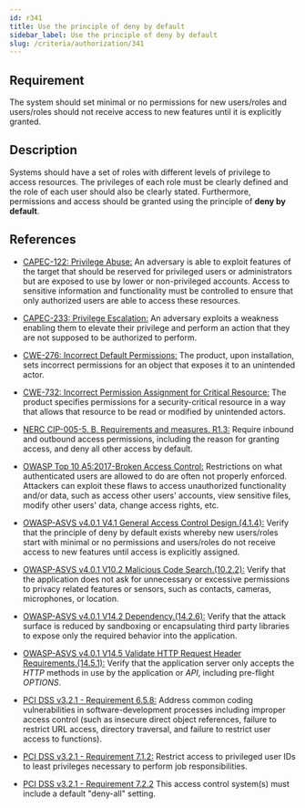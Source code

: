 ```yaml
---
id: r341
title: Use the principle of deny by default
sidebar_label: Use the principle of deny by default
slug: /criteria/authorization/341
---
```


## Requirement

The system should set minimal or no permissions for new users/roles
and users/roles should not receive access to new features until it is
explicitly granted.

## Description

Systems should have a set of roles with different levels
of privilege to access resources.
The privileges of each role must be clearly defined and the role of each user
should also be clearly stated.
Furthermore, permissions and access should be granted using the principle of
**deny by default**.

## References

- [CAPEC-122: Privilege Abuse:](http://capec.mitre.org/data/definitions/122.html)
An adversary is able to exploit features of the target that should be reserved
for privileged users or administrators but are exposed to use by lower or
non-privileged accounts.
Access to sensitive information and functionality must be controlled to ensure
that only authorized users are able to access these resources.

- [CAPEC-233: Privilege Escalation:](http://capec.mitre.org/data/definitions/233.html)
An adversary exploits a weakness enabling them to elevate their privilege and
perform an action that they are not supposed to be authorized to perform.

- [CWE-276: Incorrect Default Permissions:](https://cwe.mitre.org/data/definitions/276.html)
The product, upon installation, sets incorrect permissions for an object that
exposes it to an unintended actor.

- [CWE-732: Incorrect Permission Assignment for Critical Resource:](https://cwe.mitre.org/data/definitions/732.html)
The product specifies permissions for a security-critical resource in a way
that allows that resource to be read or modified by unintended actors.

- [NERC CIP-005-5. B. Requirements and measures. R1.3:](https://www.nerc.com/pa/Stand/Reliability%20Standards/CIP-005-5.pdf)
Require inbound and outbound access permissions,
including the reason for granting access,
and deny all other access by default.

- [OWASP Top 10 A5:2017-Broken Access Control:](https://owasp.org/www-project-top-ten/OWASP_Top_Ten_2017/Top_10-2017_A5-Broken_Access_Control)
Restrictions on what authenticated users are allowed to do are often not
properly enforced.
Attackers can exploit these flaws to access unauthorized functionality and/or
data, such as access other users' accounts, view sensitive files,
modify other users' data, change access rights, etc.

- [OWASP-ASVS v4.0.1 V4.1 General Access Control Design.(4.1.4):](https://owasp.org/www-project-application-security-verification-standard/)
Verify that the principle of deny by default exists whereby new users/roles
start with minimal or no permissions and users/roles do not receive access to
new features until access is explicitly assigned.

- [OWASP-ASVS v4.0.1 V10.2 Malicious Code Search.(10.2.2):](https://owasp.org/www-project-application-security-verification-standard/)
Verify that the application does not ask for unnecessary or excessive
permissions to privacy related features or sensors, such as contacts, cameras,
microphones, or location.

- [OWASP-ASVS v4.0.1 V14.2 Dependency.(14.2.6):](https://owasp.org/www-project-application-security-verification-standard/)
Verify that the attack surface is reduced by sandboxing or encapsulating third
party libraries to expose only the required behavior into the application.

- [OWASP-ASVS v4.0.1 V14.5 Validate HTTP Request Header Requirements.(14.5.1):](https://owasp.org/www-project-application-security-verification-standard/)
Verify that the application server only accepts the *HTTP* methods in use by
the application or *API*, including pre-flight *OPTIONS*.

- [PCI DSS v3.2.1 - Requirement 6.5.8:](https://www.pcisecuritystandards.org/documents/PCI_DSS_v3-2-1.pdf)
Address common coding vulnerabilities in software-development processes
including improper access control
(such as insecure direct object references, failure to restrict URL access,
directory traversal, and failure to restrict user access to functions).

- [PCI DSS v3.2.1 - Requirement 7.1.2:](https://www.pcisecuritystandards.org/documents/PCI_DSS_v3-2-1.pdf)
Restrict access to privileged user IDs to least privileges necessary to perform
job responsibilities.

- [PCI DSS v3.2.1 - Requirement 7.2.2](https://www.pcisecuritystandards.org/documents/PCI_DSS_v3-2-1.pdf)
This access control system(s) must include a default "deny-all" setting.
